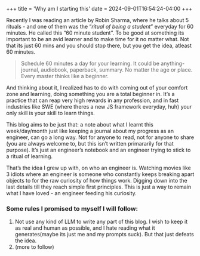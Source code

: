 +++
title = 'Why am I starting this'
date = 2024-09-01T16:54:24-04:00
+++

Recently I was reading an article by Robin Sharma, where he talks about 5 rituals - and one of them was the &ldquo;*ritual of being a student*&rdquo; everyday for 60 minutes.
He called this &ldquo;60 minute student&rdquo;. To be good at something its important to be an avid learner and to make time for it no matter what.
Not that its just 60 mins and you should stop there, but you get the idea, atleast 60 minutes.

> Schedule 60 minutes a day for your learning. It could be anything- journal, audiobook, paperback, summary.
> No matter the age or place. Every master thinks like a beginner.

And thinking about it, I realized has to do with coming out of your comfort zone and learning, doing something you are a total beginner in.
It&rsquo;s a practice that can reap very high rewards in any profession, and in fast industries like SWE (where theres a new JS framework everyday, huh) your only skill is your skill to learn things.

This blog aims to be just that: a note about what I learnt this week/day/month just like keeping a journal about my progress as an engineer, can go a long way.
Not for anyone to read, not for anyone to share (you are always welcome to, but this isn&rsquo;t written primararily for that purpose).
It&rsquo;s just an engineer&rsquo;s notebook and an engineer trying to stick to a ritual of learning.

That&rsquo;s the idea I grew up with, on who an engineer is. Watching movies like 3 idiots where an engineer is someone who constantly keeps breaking apart objects to for the raw curiosity of how things work. Digging down into the last details till they reach simple first principles.
This is just a way to remain what I have loved - an engineer feeding his curiosity.


### Some rules I promised to myself I will follow:

1.  Not use any kind of LLM to write any part of this blog. I wish to keep it as real and human as possible, and I hate reading what it generates(maybe its just me and my prompts suck).
    But that just defeats the idea.
2.  (more to follow)

